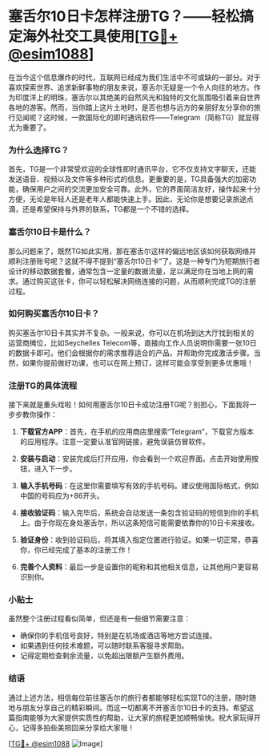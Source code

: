 # 塞舌尔10日卡怎样注册TG？——轻松搞定海外社交工具使用[[TG💪+ @esim1088](https://t.me/s/esim1088)]

在当今这个信息爆炸的时代，互联网已经成为我们生活中不可或缺的一部分。对于喜欢探索世界、追求新鲜事物的朋友来说，塞舌尔无疑是一个令人向往的地方。作为印度洋上的明珠，塞舌尔以其绝美的自然风光和独特的文化氛围吸引着来自世界各地的游客。然而，当你踏上这片土地时，是否也想与远方的亲朋好友分享你的旅行见闻呢？这时候，一款国际化的即时通讯软件——Telegram（简称TG）就显得尤为重要了。

### 为什么选择TG？

首先，TG是一个非常受欢迎的全球性即时通讯平台，它不仅支持文字聊天，还能发送语音、视频以及文件等多种形式的信息。更重要的是，TG具备强大的加密功能，确保用户之间的交流更加安全可靠。此外，它的界面简洁友好，操作起来十分方便，无论是年轻人还是老年人都能快速上手。因此，无论你是想要记录旅途点滴，还是希望保持与外界的联系，TG都是一个不错的选择。

### 塞舌尔10日卡是什么？

那么问题来了，既然TG如此实用，那在塞舌尔这样的偏远地区该如何获取网络并顺利注册账号呢？这就不得不提到“塞舌尔10日卡”了。这是一种专门为短期旅行者设计的移动数据套餐，通常包含一定量的数据流量，足以满足你在当地上网的需求。通过购买这张卡，你可以轻松解决网络连接的问题，从而顺利完成TG的注册过程。

### 如何购买塞舌尔10日卡？

购买塞舌尔10日卡其实并不复杂。一般来说，你可以在机场到达大厅找到相关的运营商摊位，比如Seychelles Telecom等，直接向工作人员说明你需要一张10日的数据卡即可。他们会根据你的需求推荐适合的产品，并帮助你完成激活步骤。当然，如果你提前做好功课，也可以在网上预订，这样可能会享受到更多优惠哦！

### 注册TG的具体流程

接下来就是重头戏啦！如何用塞舌尔10日卡成功注册TG呢？别担心，下面我将一步步教你操作：

1. **下载官方APP**：首先，在手机的应用商店里搜索“Telegram”，下载官方版本的应用程序。注意一定要认准官网链接，避免误装仿冒软件。
   
2. **安装与启动**：安装完成后打开应用，你会看到一个欢迎界面。点击开始使用按钮，进入下一步。

3. **输入手机号码**：在这里你需要填写有效的手机号码。建议使用国际格式，例如中国的号码应为+86开头。

4. **接收验证码**：输入完毕后，系统会自动发送一条包含验证码的短信到你的手机上。由于你现在身处塞舌尔，所以这条短信可能需要依靠你的10日卡来接收。

5. **验证身份**：收到验证码后，将其填入指定位置进行验证。如果一切正常，恭喜你，你已经完成了基本的注册工作！

6. **完善个人资料**：最后一步是设置你的昵称和其他相关信息，让其他用户更容易识别你。

### 小贴士

虽然整个注册过程看似简单，但还是有一些细节需要注意：
- 确保你的手机信号良好，特别是在机场或酒店等地方尝试连接。
- 如果遇到任何技术难题，可以随时联系客服寻求帮助。
- 记得定期检查剩余流量，以免超出限额产生额外费用。

### 结语

通过上述方法，相信每位前往塞舌尔的旅行者都能够轻松实现TG的注册，随时随地与朋友分享自己的精彩瞬间。而这一切都离不开塞舌尔10日卡的支持。希望这篇指南能够为大家提供实质性的帮助，让大家的旅程更加顺畅愉快。祝大家玩得开心，记得多拍些美照回来分享给大家哦！

[[TG💪+ @esim1088](https://t.me/s/esim1088) ![Image](https://i.postimg.cc/4NQfJmqS/Snipaste-2025-05-13-00-14-12.png)]